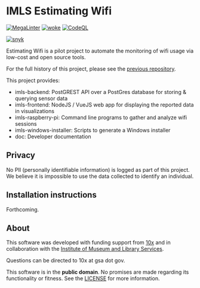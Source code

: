 # IMLS Estimating Wifi

[![MegaLinter](https://github.com/IMLS/estimating-wifi/actions/workflows/megalinter.yml/badge.svg)](https://github.com/IMLS/estimating-wifi/actions/workflows/megalinter.yml)
[![woke](https://github.com/IMLS/estimating-wifi/actions/workflows/woke.yml/badge.svg)](https://github.com/IMLS/estimating-wifi/actions/workflows/woke.yml)
[![CodeQL](https://github.com/IMLS/estimating-wifi/actions/workflows/codeql.yml/badge.svg)](https://github.com/IMLS/estimating-wifi/actions/workflows/codeql.yml)

[![snyk](https://github.com/IMLS/estimating-wifi/actions/workflows/snyk.yml/badge.svg)](https://github.com/IMLS/estimating-wifi/actions/workflows/snyk.yml)

Estimating Wifi is a pilot project to automate the monitoring of wifi usage via low-cost and open source tools.

For the full history of this project, please see the [previous repository](https://github.com/18F/imls-pi-stack/).

This project provides:

- imls-backend: PostGREST API over a PostGres database for storing & querying sensor data
- imls-frontend: NodeJS / VueJS web app for displaying the reported data in visualizations
- imls-raspberry-pi: Command line programs to gather and analyze wifi sessions
- imls-windows-installer: Scripts to generate a Windows installer
- doc: Developer documentation

## Privacy

No PII (personally identifiable information) is logged as part of this project. We believe it is impossible to use the data collected to identify an individual.

## Installation instructions

Forthcoming.

## About

This software was developed with funding support from [10x](https://10x.gsa.gov/) and in collaboration with the [Institute of Museum and Library Services](https://imls.gov/).

Questions can be directed to 10x at gsa dot gov.

This software is in the **public domain**. No promises are made regarding its functionality or fitness. See the [LICENSE](./LICENSE.md) for more information.
